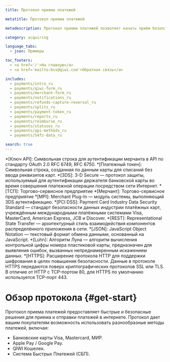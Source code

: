 ```yaml
---
title: Протокол приема платежей

metatitle: Протокол приема платежей

metadescription: Протокол приема платежей позволяет начать приём безопасных платежей с банковских карт от клиентов.

category: acquiring

language_tabs:
  - json: Примеры

toc_footers:
  - <a href='/'>На главную</a>
  - <a href='mailto:bss@qiwi.com'>Обратная связь</a>

includes:
  - payments/intro_ru
  - payments/qiwi-form_ru
  - payments/merchant-form_ru
  - payments/notifications_ru
  - payments/refunds-capture-reversal_ru
  - payments/splits_ru
  - payments/payment-token_ru
  - payments/reports_ru
  - payments/reimburse_ru
  - payments/statuses_ru
  - payments/api-methods_ru
  - payments/54fz-data_ru

search: true
---
```


 *[Ключ API]: Символьная строка для аутентификации мерчанта в API по стандарту OAuth 2.0 RFC 6749, RFC 6750.
 *[Платежный токен]: Символьная строка, созданная по данным карты для списаний без ввода реквизитов карт.
 *[3DS]: 3-D Secure — протокол защиты, используемый для аутентификации держателя банковской карты во время совершения платежной операции посредством сети Интернет.
 *[ТСП]: Торгово-сервисное предприятие
 *[Мерчант]: Торгово-сервисное предприятие
 *[MPI]: Merchant Plug-In — модуль системы, выполняющий 3DS аутентификацию.
 *[PCI DSS]: Payment Card Industry Data Security Standard — стандарт безопасности данных индустрии платёжных карт, учреждённым международными платёжными системами Visa, MasterCard, American Express, JCB и Discover.
 *[REST]: Representational State Transfer — архитектурный стиль взаимодействия компонентов распределённого приложения в сети.
 *[JSON]: JavaScript Object Notation — текстовый формат обмена данными, основанный на JavaScript.
 *[Luhn]: Алгоритм Луна — алгоритм вычисления контрольной цифры номера пластиковой карты, предназначен для выявления ошибок, вызванных непреднамеренным искажением данных.
 *[HTTPS]: Расширение протокола HTTP для поддержки шифрования в целях повышения безопасности. Данные в протоколе HTTPS передаются поверх криптографических протоколов SSL или TLS. В отличие от HTTP с TCP-портом 80, для HTTPS по умолчанию используется TCP-порт 443.

# Обзор протокола {#get-start}

Протокол приема платежей предоставляет быстрые и безопасные решения для приема и отправки платежей в интернете. Протокол дает вашим покупателям возможность использовать разнообразные методы платежей, включая:

* Банковские карты Visa, Mastercard, МИР.
* Apple Pay / Google Pay.
* QIWI Кошелек.
* Система Быстрых Платежей (СБП).

